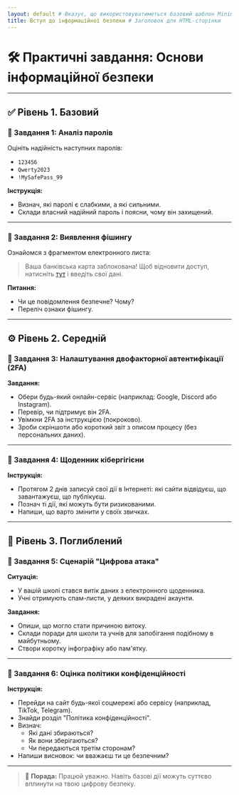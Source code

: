 ```yaml
---
layout: default # Вказує, що використовуватиметься базовий шаблон Minima
title: Вступ до інформаційної безпеки # Заголовок для HTML-сторінки
---
```


# 🛠 Практичні завдання: Основи інформаційної безпеки

---

## ✅ Рівень 1. Базовий

### 🔹 Завдання 1: Аналіз паролів
Оцініть надійність наступних паролів:

- `123456`
- `Qwerty2023`
- `!MySafePass_99`

**Інструкція:**
- Визнач, які паролі є слабкими, а які сильними.
- Склади власний надійний пароль і поясни, чому він захищений.

---

### 🔹 Завдання 2: Виявлення фішингу
Ознайомся з фрагментом електронного листа:

> Ваша банківська карта заблокована! Щоб відновити доступ, натисніть [тут](#) і введіть свої дані.

**Питання:**
- Чи це повідомлення безпечне? Чому?
- Переліч ознаки фішингу.

---

## ⚙️ Рівень 2. Середній

### 🔹 Завдання 3: Налаштування двофакторної автентифікації (2FA)
**Завдання:**
- Обери будь-який онлайн-сервіс (наприклад: Google, Discord або Instagram).
- Перевір, чи підтримує він 2FA.
- Увімкни 2FA за інструкцією (покроково).
- Зроби скріншоти або короткий звіт з описом процесу (без персональних даних).

---

### 🔹 Завдання 4: Щоденник кібергігієни
**Інструкція:**
- Протягом 2 днів записуй свої дії в Інтернеті: які сайти відвідуєш, що завантажуєш, що публікуєш.
- Познач ті дії, які можуть бути ризикованими.
- Напиши, що варто змінити у своїх звичках.

---

## 🚀 Рівень 3. Поглиблений

### 🔹 Завдання 5: Сценарій "Цифрова атака"
**Ситуація:**
- У вашій школі стався витік даних з електронного щоденника.
- Учні отримують спам-листи, у деяких викрадені акаунти.

**Завдання:**
- Опиши, що могло стати причиною витоку.
- Склади поради для школи та учнів для запобігання подібному в майбутньому.
- Створи коротку інфографіку або пам'ятку.

---

### 🔹 Завдання 6: Оцінка політики конфіденційності
**Інструкція:**
- Перейди на сайт будь-якої соцмережі або сервісу (наприклад, TikTok, Telegram).
- Знайди розділ "Політика конфіденційності".
- Визнач:
  - Які дані збираються?
  - Як вони зберігаються?
  - Чи передаються третім сторонам?
- Напиши висновок: чи вважаєш ти це безпечним?

---

> 🧠 **Порада:** Працюй уважно. Навіть базові дії можуть суттєво вплинути на твою цифрову безпеку.

